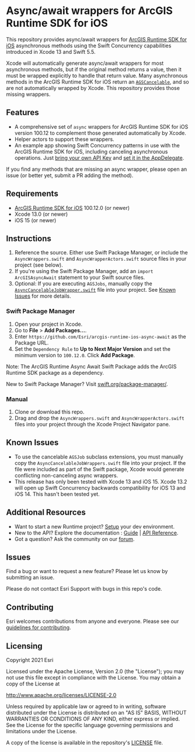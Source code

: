 Async/await wrappers for ArcGIS Runtime SDK for iOS 
===================================================

This repository provides async/await wrappers for [ArcGIS Runtime SDK for iOS](https://developers.arcgis.com/ios/) asynchronous methods using the Swift Concurrency capabilities introduced in Xcode 13 and Swift 5.5.

Xcode will automatically generate async/await wrappers for most asynchronous methods, but if the original method returns a value, then it must be wrapped explicitly to handle that return value. Many asynchronous methods in the ArcGIS Runtime SDK for iOS return an [`AGSCancelable`](https://developers.arcgis.com/ios/api-reference/protocol_a_g_s_cancelable-p.html), and so are not automatically wrapped by Xcode. This repository provides those missing wrappers.

## Features

* A comprehensive set of `async` wrappers for ArcGIS Runtime SDK for iOS version 100.12 to complement those generated automatically by Xcode.
* Helper actors to support these wrappers.
* An example app showing Swift Concurrency patterns in use with the ArcGIS Runtime SDK for iOS, including canceling asynchronous operations. Just [bring your own API Key](https://developers.arcgis.com/api-keys) and [set it in the AppDelegate](Examples/ArcGISRuntimeAsync/ArcGISRuntimeAsync/AppDelegate.swift#L25).

If you find any methods that are missing an async wrapper, please open an issue (or better yet, submit a PR adding the method).

## Requirements

* [ArcGIS Runtime SDK for iOS](https://developers.arcgis.com/ios/) 100.12.0 (or newer)
* Xcode 13.0 (or newer)
* iOS 15 (or newer)

## Instructions

1. Reference the source. Either use Swift Package Manager, or include the `AsyncWrappers.swift` and `AsyncWrapperActors.swift` source files in your project (see below).
2. If you're using the Swift Package Manager, add an `import ArcGISAsyncAwait` statement to your Swift source files.
3. Optional: If you are executing `AGSJobs`, manually copy the [`AsyncCancelableJobWrapper.swift`](ManualImport/AsyncCancelableJobWrappers.swift) file into your project. See [Known Issues](#known-issues) for more details.

### Swift Package Manager

 1. Open your project in Xcode.
 2. Go to **File** > **Add Packages…**.
 3. Enter `https://github.com/Esri/arcgis-runtime-ios-async-await` as the Package URL.
 4. Set the `Dependency Rule` to **Up to Next Major Version** and set the minimum version to `100.12.0`. Click **Add Package**.
 
 Note: The ArcGIS Runtime Async Await Swift Package adds the ArcGIS Runtime SDK package as a dependency.

 New to Swift Package Manager? Visit [swift.org/package-manager/](https://swift.org/package-manager/).

### Manual

 1. Clone or download this repo.
 2. Drag and drop the `AsyncWrappers.swift` and `AsyncWrapperActors.swift` files into your project through the Xcode Project Navigator pane.

## Known Issues
* To use the cancelable `AGSJob` subclass extensions, you must manually copy the `AsyncCancelableJobWrappers.swift` file into your project. If the file were included as part of the Swift package, Xcode would generate conflicting non-canceling async wrappers.
* This release has only been tested with Xcode 13 and iOS 15. Xcode 13.2 will open up Swift Concurrency backwards compatibility for iOS 13 and iOS 14. This hasn't been tested yet.

## Additional Resources

* Want to start a new Runtime project? [Setup](https://developers.arcgis.com/ios/get-started) your dev environment.
* New to the API? Explore the documentation : [Guide](https://developers.arcgis.com/ios/) | [API Reference](https://developers.arcgis.com/ios/api-reference/).
* Got a question? Ask the community on our [forum](https://community.esri.com/t5/arcgis-runtime-sdk-for-ios-questions/bd-p/arcgis-runtime-sdk-for-ios-questions).

## Issues

Find a bug or want to request a new feature? Please let us know by submitting an issue.

Please do not contact Esri Support with bugs in this repo's code.

## Contributing

Esri welcomes contributions from anyone and everyone. Please see our [guidelines for contributing](https://github.com/esri/contributing).

## Licensing

Copyright 2021 Esri

Licensed under the Apache License, Version 2.0 (the "License");
you may not use this file except in compliance with the License.
You may obtain a copy of the License at

   http://www.apache.org/licenses/LICENSE-2.0

Unless required by applicable law or agreed to in writing, software
distributed under the License is distributed on an "AS IS" BASIS,
WITHOUT WARRANTIES OR CONDITIONS OF ANY KIND, either express or implied.
See the License for the specific language governing permissions and
limitations under the License.

A copy of the license is available in the repository's [LICENSE](LICENSE) file.
